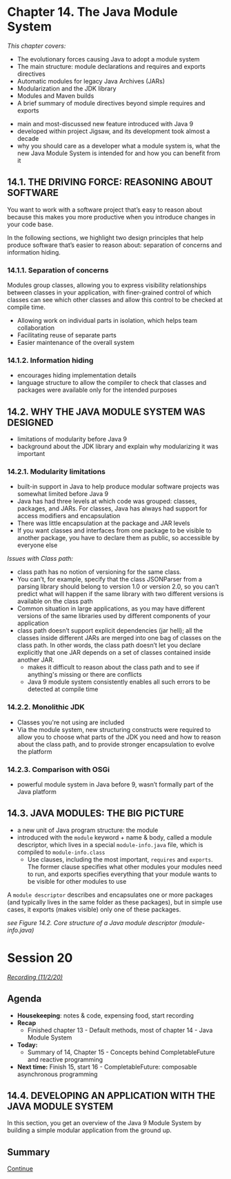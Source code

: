 # Chapter 14. The Java Module System

_This chapter covers:_

* The evolutionary forces causing Java to adopt a module system
* The main structure: module declarations and requires and exports directives
* Automatic modules for legacy Java Archives (JARs)
* Modularization and the JDK library
* Modules and Maven builds
* A brief summary of module directives beyond simple requires and exports

- main and most-discussed new feature introduced with Java 9 
- developed within project Jigsaw, and its development took almost a decade
- why you should care as a developer what a module system is, what the new Java Module System is intended for and how you can benefit from it

## 14.1. THE DRIVING FORCE: REASONING ABOUT SOFTWARE

You want to work with a software project that’s easy to reason about because this makes you more productive when you introduce changes in your code base. 

In the following sections, we highlight two design principles that help produce software that’s easier to reason about: separation of concerns and information hiding.

### 14.1.1. Separation of concerns

Modules group classes, allowing you to express visibility relationships between classes in your application, with finer-grained control of which classes can see which other classes and allow this control to be checked at compile time.

- Allowing work on individual parts in isolation, which helps team collaboration
- Facilitating reuse of separate parts
- Easier maintenance of the overall system

### 14.1.2. Information hiding

- encourages hiding implementation details
- language structure to allow the compiler to check that classes and packages were available only for the intended purposes

## 14.2. WHY THE JAVA MODULE SYSTEM WAS DESIGNED

- limitations of modularity before Java 9
- background about the JDK library and explain why modularizing it was important

### 14.2.1. Modularity limitations

- built-in support in Java to help produce modular software projects was somewhat limited before Java 9
- Java has had three levels at which code was grouped: classes, packages, and JARs. For classes, Java has always had support for access modifiers and encapsulation
- There was little encapsulation at the package and JAR levels
- If you want classes and interfaces from one package to be visible to another package, you have to declare them as public, so accessible by everyone else

_Issues with Class path:_

- class path has no notion of versioning for the same class. 
- You can’t, for example, specify that the class JSONParser from a parsing library should belong to version 1.0 or version 2.0, so you can’t predict what will happen if the same library with two different versions is available on the class path
- Common situation in large applications, as you may have different versions of the same libraries used by different components of your application
- class path doesn’t support explicit dependencies (jar hell); all the classes inside different JARs are merged into one bag of classes on the class path. In other words, the class path doesn’t let you declare explicitly that one JAR depends on a set of classes contained inside another JAR. 
    - makes it difficult to reason about the class path and to see if anything's missing or there are conflicts
    - Java 9 module system consistently enables all such errors to be detected at compile time

### 14.2.2. Monolithic JDK

- Classes you're not using are included
- Via the module system, new structuring constructs were required to allow you to choose what parts of the JDK you need and how to reason about the class path, and to provide stronger encapsulation to evolve the platform

### 14.2.3. Comparison with OSGi

- powerful module system in Java before 9, wasn’t formally part of the Java platform

## 14.3. JAVA MODULES: THE BIG PICTURE

- a new unit of Java program structure: the module
- introduced with the `module` keyword + name & body, called a module descriptor, which lives in a special `module-info.java` file, which is compiled to `module-info.class`
    - Use clauses, including the most important, `requires` and `exports`. The former clause specifies what other modules your modules need to run, and exports specifies everything that your module wants to be visible for other modules to use

A `module descriptor` describes and encapsulates one or more packages (and typically lives in the same folder as these packages), but in simple use cases, it exports (makes visible) only one of these packages.

_see Figure 14.2. Core structure of a Java module descriptor (module-info.java)_

# Session 20

_[Recording (11/2/20)](https://excella.zoom.us/rec/share/RNQz-S8KnG1QaucgTInclfD3Uo4kaUlpXw6kntpkqBY7dLcWdfw0Oh2JSn55x2XM.VzvOBirXaYKWod-B)_

## Agenda

- **Housekeeping**: notes & code, expensing food, start recording
- **Recap**
    - Finished chapter 13 - Default methods, most of chapter 14 - Java Module System
- **Today:** 
    - Summary of 14, Chapter 15 - Concepts behind CompletableFuture and reactive programming
- **Next time:** Finish 15, start 16 - CompletableFuture: composable asynchronous programming

## 14.4. DEVELOPING AN APPLICATION WITH THE JAVA MODULE SYSTEM

In this section, you get an overview of the Java 9 Module System by building a simple modular application from the ground up. 

## Summary 

[Continue](README-chapter-15.md)